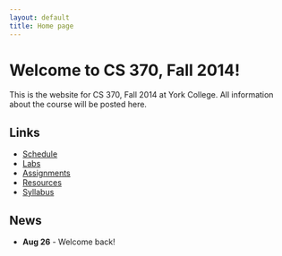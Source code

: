 ```yaml
---
layout: default
title: Home page
---
```


# Welcome to CS 370, Fall 2014!

This is the website for CS 370, Fall 2014 at York College.
All information about the course will be posted here.

## Links

* [Schedule](schedule/index.html)
* [Labs](labs/index.html)
* [Assignments](assign/index.html)
* [Resources](resources.html)
* [Syllabus](syllabus.html)

## News

* **Aug 26** - Welcome back!
